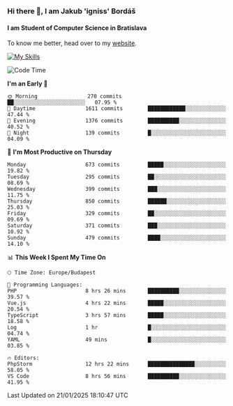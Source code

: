 ### Hi there 👋, I am Jakub 'igniss' Bordáš

#### I am Student of Computer Science in Bratislava
To know me better, head over to my [website](https://bordas.sk).

[![My Skills](https://skillicons.dev/icons?i=js,typescript,html,css,figma,svelte,vue,next,postgresql,nest,express,nodejs)](https://bordas.sk)


<!--START_SECTION:waka-->
![Code Time](http://img.shields.io/badge/Code%20Time-1%2C646%20hrs%208%20mins-blue)

**I'm an Early 🐤** 

```text
🌞 Morning                270 commits         ██░░░░░░░░░░░░░░░░░░░░░░░   07.95 % 
🌆 Daytime                1611 commits        ████████████░░░░░░░░░░░░░   47.44 % 
🌃 Evening                1376 commits        ██████████░░░░░░░░░░░░░░░   40.52 % 
🌙 Night                  139 commits         █░░░░░░░░░░░░░░░░░░░░░░░░   04.09 % 
```
📅 **I'm Most Productive on Thursday** 

```text
Monday                   673 commits         █████░░░░░░░░░░░░░░░░░░░░   19.82 % 
Tuesday                  295 commits         ██░░░░░░░░░░░░░░░░░░░░░░░   08.69 % 
Wednesday                399 commits         ███░░░░░░░░░░░░░░░░░░░░░░   11.75 % 
Thursday                 850 commits         ██████░░░░░░░░░░░░░░░░░░░   25.03 % 
Friday                   329 commits         ██░░░░░░░░░░░░░░░░░░░░░░░   09.69 % 
Saturday                 371 commits         ███░░░░░░░░░░░░░░░░░░░░░░   10.92 % 
Sunday                   479 commits         ████░░░░░░░░░░░░░░░░░░░░░   14.10 % 
```


📊 **This Week I Spent My Time On** 

```text
🕑︎ Time Zone: Europe/Budapest

💬 Programming Languages: 
PHP                      8 hrs 26 mins       ██████████░░░░░░░░░░░░░░░   39.57 % 
Vue.js                   4 hrs 22 mins       █████░░░░░░░░░░░░░░░░░░░░   20.54 % 
TypeScript               3 hrs 57 mins       █████░░░░░░░░░░░░░░░░░░░░   18.58 % 
Log                      1 hr                █░░░░░░░░░░░░░░░░░░░░░░░░   04.74 % 
YAML                     49 mins             █░░░░░░░░░░░░░░░░░░░░░░░░   03.85 % 

🔥 Editors: 
PhpStorm                 12 hrs 22 mins      ███████████████░░░░░░░░░░   58.05 % 
VS Code                  8 hrs 56 mins       ██████████░░░░░░░░░░░░░░░   41.95 % 
```


 Last Updated on 21/01/2025 18:10:47 UTC
<!--END_SECTION:waka-->
